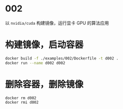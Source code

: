 # 002

以 `nvidia/cuda` 构建镜像，运行显卡 GPU 的算法应用

# 构建镜像，启动容器

```bash
docker build -f ./examples/002/Dockerfile -t d002 .
docker run --name d002 d002
```

# 删除容器，删除镜像

```bash
docker rm d002
docker rmi d002
```
